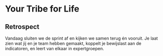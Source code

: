 # Your Tribe for Life

## Retrospect

Vandaag sluiten we de sprint af en kijken we samen terug én vooruit. Je laat zien wat jij en je team hebben gemaakt, koppelt je bewijslast aan de indicatoren, en leert van elkaar in expertgroepen.  
<!--
### Doel van de opdracht

- Je hebt je squadpage laten zien
- Je hebt je visitekaartje laten zien
- Je hebt je bewijslast gemapped op indicatoren
- Je weet in welk project je bent ingedeeld
- Je hebt nieuwe kennis vergaard en gedeeld

### Werkwijze

Vandaag staat in het teken van de squadpage en het visitekaartje tonen en bewijslast mappen op de indicatoren. Daarnaast gaan we in expertgroepen (nieuwe) frontend features onderzoeken en delen in de Tribe.

1. Squadpage & Visitekaartje presenteren
2. Bewijslast in portflow
3. Expertgroepen


### 1. Squadpage & visitekaartje presenteren

Je gaat met je team de squadpage en jullie individuele visitekaartjes presenteren, per presentatie heb je 3 minuten. 

De voorbereiding:
1. Zet op 1 laptop de squadpage link en de individuele visitekaartjes klaar
2. Bereid voor wat je wilt laten zien en zeggen over de squadpage en je visitekaartje, laat zien waar je trots op bent


### 2. Bewijslast in portflow

We gaan samen de bewijslast in portflow mappen op de indicatoren. 

### 3. Expertgroepen

Elk team krijgt een link om uit te pluizen en te presenteren. Je leest met elkaar het artikel en probeert wat voorbeelden uit, indien dat mogelijk is. 

Voorbereiding (30 minuten):
- Lees met elkaar het artikel goed door
- Probeer de code uit, als dat mogelijk is
- Bereid een voorbeeld voor, voor de presentatie
- Bereid de presentatie voor, hoe kun je in een korte tijd je tribe op de hoogte brengen van wat je hebt geleerd

Presentatie (5 minuten):
- Deel de informatie met je Tribe
- Laat een voorbeeld zien van wat je hebt uitgeprobeerd

#### Bronnen

- https://polypane.app/blog/css-only-floating-focus-with-anchor-positioning/
- https://2025.stateofcss.com/en-US
- https://developer.chrome.com/blog/command-and-commandfor
- https://www.joshwcomeau.com/animation/color-shifting/
- https://css-tricks.com/what-you-need-to-know-about-css-color-interpolation/
- https://webkit.org/blog/17285/rolling-the-dice-with-css-random/
- https://css-tricks.com/should-the-css-light-dark-function-support-more-than-light-and-dark-values/
- https://css-tricks.com/bringing-back-parallax-with-scroll-driven-css-animations/
- https://jakub.kr/components/oklch-colors
- https://piccalil.li/blog/the-interpolate-size-property-is-a-great-example-of-progressive-enhancement/
- https://css-tricks.com/css-cascade-layers/
- https://adamsilver.io/blog/your-vs-my-in-user-interfaces/
- https://addyo.substack.com/p/how-modern-browsers-work


### 💪 Extra uitdagingen
 Dit is optioneel voor de hardlopers die iets extra's willen. 

### ✒️ Leervragen

Zet de antwoorden in je learning journal.
1. Wat neem je mee uit deze sprint dat je direct wilt toepassen in de volgende?
2. Wat neem je mee uit de expertgroepen presentaties?
3. 
-->
